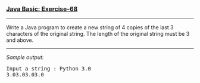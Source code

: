 ### [Java Basic: Exercise-68](https://www.w3resource.com/java-exercises/basic/java-basic-exercise-68.php)

***
<p>Write a Java program to create a new string of 4 copies of the last 3 characters of the original string. The length of the original string must be 3 and above.</p>

***
_Sample output:_
<pre class="output">
Input a string : Python 3.0
3.03.03.03.0 
</pre>